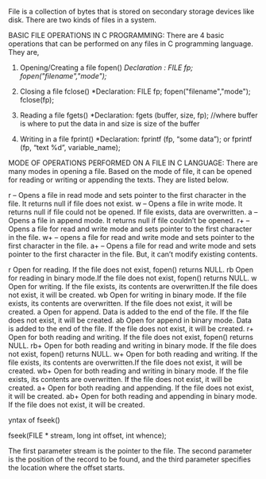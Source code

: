 File is a collection of bytes that is stored on secondary storage devices like disk. There are two kinds of files in a system.

BASIC FILE OPERATIONS IN C PROGRAMMING: There are 4 basic operations that can be performed on any files in C programming language. They are,

1) Opening/Creating a file
        fopen()
        *Declaration : FILE fp;
                       fopen("filename","mode");*

2) Closing a file
        fclose()
        *Declaration:  FILE fp;
                       fopen("filename","mode");
                       fclose(fp);

3) Reading a file
        fgets()
        *Declaration:
        fgets (buffer, size, fp); //where buffer is where to put the data in and size is size of the buffer

4) Writing in a file
        fprint()
        *Declaration:
        fprintf (fp, “some data”); or
        fprintf (fp, “text %d”, variable_name);

MODE OF OPERATIONS PERFORMED ON A FILE IN C LANGUAGE: There are many modes in opening a file. Based on the mode of file, it can be opened for reading or writing or appending the texts. They are listed below.

r – Opens a file in read mode and sets pointer to the first character in the file. It returns null if file does not exist.
w – Opens a file in write mode. It returns null if file could not be opened. If file exists, data are overwritten.
a – Opens a file in append mode.  It returns null if file couldn’t be opened.
r+ – Opens a file for read and write mode and sets pointer to the first character in the file.
w+ – opens a file for read and write mode and sets pointer to the first character in the file.
a+ – Opens a file for read and write mode and sets pointer to the first character in the file. But, it can’t modify existing contents.

r	Open for reading. If the file does not exist, fopen() returns NULL.
rb	Open for reading in binary mode.If the file does not exist, fopen() returns NULL.
w	Open for writing. If the file exists, its contents are overwritten.If the file does not exist, it will be created.
wb	Open for writing in binary mode. If the file exists, its contents are overwritten. If the file does not exist, it will be created.
a	Open for append. Data is added to the end of the file. If the file does not exist, it will be created.
ab	Open for append in binary mode. Data is added to the end of the file. If the file does not exist, it will be created.
r+	Open for both reading and writing. If the file does not exist, fopen() returns NULL.
rb+	Open for both reading and writing in binary mode. If the file does not exist, fopen() returns NULL.
w+	Open for both reading and writing. If the file exists, its contents are overwritten.If the file does not exist, it will be created.
wb+	Open for both reading and writing in binary mode. If the file exists, its contents are overwritten. If the file does not exist, it 
	will be created.
a+	Open for both reading and appending. If the file does not exist, it will be created.
ab+	Open for both reading and appending in binary mode. If the file does not exist, it will be created.


yntax of fseek()

fseek(FILE * stream, long int offset, int whence);

The first parameter stream is the pointer to the file. The second parameter is the position of the record to be found, and the third parameter specifies the location where the offset starts.
